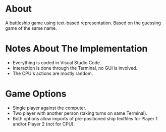 # About
A battleship game using text-based representation. Based on the guessing game of the same name.

# Notes About The Implementation
- Everything is coded in Visual Studio Code.
- Interaction is done through the Terminal, no GUI is involved.
- The CPU's actions are mostly random.

# Game Options
- Single player against the computer.
- Two player with another person (taking turns on same Terminal).
- Both options allow imports of pre-positioned ship textfiles for Player 1 and/or Player 2 (not for CPU).


